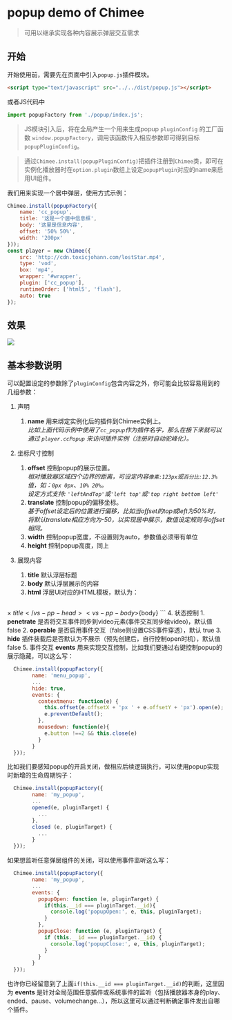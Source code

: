 # popup demo of Chimee

> 可用以继承实现各种内容展示弹层交互需求

## 开始
开始使用前，需要先在页面中引入`popup.js`插件模块。
```html
<script type="text/javascript" src="../../dist/popup.js"></script>
```
或者JS代码中
```javascript
import popupFactory from './popup/index.js';
```

> JS模块引入后，将在全局产生一个用来生成popup `pluginConfig` 的工厂函数 `window.popupFactory`，调用该函数传入相应参数即可得到目标`popupPluginConfig`。

> 通过`Chimee.install(popupPluginConfig)`把插件注册到`Chimee`类，即可在实例化播放器时在`option.plugin`数组上设定`popupPlugin`对应的name来启用UI组件。

我们用来实现一个居中弹层，使用方式示例：
```javascript
Chimee.install(popupFactory({
    name: 'cc_popup',
    title: '这是一个居中信息框',
    body: '这里是信息内容',
    offset: '50% 50%',
    width: '200px'
}));
const player = new Chimee({
    src: 'http://cdn.toxicjohann.com/lostStar.mp4',
    type: 'vod',
    box: 'mp4',
    wrapper: '#wrapper',
    plugin: ['cc_popup'],
    runtimeOrder: ['html5', 'flash'],
    auto: true
});
```

## 效果
  
  ![](http://p6.qhimg.com/dr/600__/t01c55babd4ae6974e5.png)
  
## 基本参数说明
  
 可以配置设定的参数除了`pluginConfig`包含内容之外，你可能会比较容易用到的几组参数：
 
 1. 声明
    1. **name** 用来绑定实例化后的插件到Chimee实例上。<br>*比如上面代码示例中使用了`cc_popup`作为插件名字，那么在接下来就可以通过 `player.ccPopup` 来访问插件实例（注册时自动驼峰化）。*
 2. 坐标尺寸控制
    1. **offset** 控制popup的展示位置。 <br>*相对播放器区域四个边界的距离，可设定内容`像素:123px`或`百分比:12.3%`值，如：`0px 0px`、`10% 20%`。<br>设定方式支持: `'leftAndTop'`或`'left top'`或`'top right bottom left'`*
    2. **translate** 控制popup的偏移坐标。<br>*基于offset设定后的位置进行偏移，比如当offset的top或left为50%时，将默认translate相应方向为-50，以实现居中展示，数值设定规则与offset相同。*
    3. **width** 控制popup宽度，不设置则为auto，参数值必须带有单位
    4. **height** 控制popup高度，同上
 3. 展现内容
    1. **title** 默认浮层标题
    2. **body** 默认浮层展示的内容
    3. **html** 浮层UI对应的HTML模板，默认为：
    
    ```
<vs-pp-close class="_close">×</vs-pp-close>
<vs-pp-head>${title}</vs-pp-head>
<vs-pp-body>${body}</vs-pp-body>
    ```
 4. 状态控制
    1. **penetrate** 是否将交互事件同步到video元素(事件交互同步给video)，默认值false
    2. **operable** 是否启用事件交互（false则设置CSS事件穿透），默认 true
    3. **hide** 插件装载后是否默认为不展示（预先创建后，自行控制open时机），默认值 false
 5. 事件交互 
    **events** 用来实现交互控制，比如我们要通过右键控制popup的展示隐藏，可以这么写：
```javascript
  Chimee.install(popupFactory({
        name: 'menu_popup',
        ...
        hide: true,
        events: {
          contextmenu: function(e) {
            this.offset(e.offsetX + 'px ' + e.offsetY + 'px').open(e);
            e.preventDefault();
          },
          mousedown: function(e){
            e.button !==2 && this.close(e)
          }
        }
  }));
```
比如我们要感知popup的开启关闭，做相应后续逻辑执行，可以使用popup实现时新增的生命周期钩子：
```javascript
  Chimee.install(popupFactory({
        name: 'my_popup',
        ...
        opened(e, pluginTarget) {
          ...
        },
        closed (e, pluginTarget) {
          ...
        }
  }));
```

如果想监听任意弹层组件的关闭，可以使用事件监听这么写：
```javascript
  Chimee.install(popupFactory({
        name: 'my_popup',
        ...
        events: {
          popupOpen: function (e, pluginTarget) {
            if(this.__id === pluginTarget.__id){
              console.log('popupOpen:', e, this, pluginTarget);
            }
          },
          popupClose: function (e, pluginTarget) {
            if (this.__id === pluginTarget.__id) {
              console.log('popupClose:', e, this, pluginTarget);
            }
          }
        }
  }));
```
也许你已经留意到了上面`if(this.__id === pluginTarget.__id)`的判断，这里因为 **events** 是针对全局范围任意插件或系统事件的监听（包括播放器本身的play、ended、pause、volumechange...），所以这里可以通过判断确定事件发出自哪个插件。
